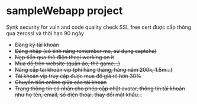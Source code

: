 # sampleWebapp project 
Synk security for vuln and code quality check
SSL free cert được cấp thông qua zerossl và thời hạn 90 ngày 
- ~~Đăng ký tài khoản~~
- ~~Đăng nhập (có tính năng remember me, sử dụng captcha)~~
- ~~Nạp tiền qua thẻ điện thoại working on it~~
- ~~Mua đồ trên website (quần áo, thẻ game...)~~
- ~~Nâng cấp tài khoản vip (phí hàng tháng, hàng năm 200k, 1.5m...)~~
- ~~Tài khoản vip truy cập được mua đồ giá rẻ hơn 30%~~
- ~~Chuyển tiền online giữa các tài khoản~~
- ~~Trang thông tin cá nhân cho phép cập nhật avatar, thông tin tài khoản như họ tên, email, số điện thoại, thay đổi mật khẩu...~~ 
